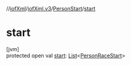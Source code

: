 //[iofXml](../../../index.md)/[iofXml.v3](../index.md)/[PersonStart](index.md)/[start](start.md)

# start

[jvm]\
protected open val [start](start.md): [List](https://docs.oracle.com/javase/8/docs/api/java/util/List.html)<[PersonRaceStart](../-person-race-start/index.md)>
